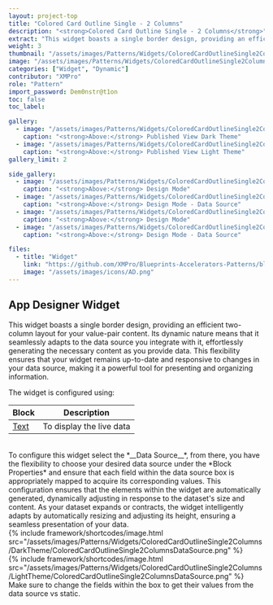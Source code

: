 ```yaml
---
layout: project-top
title: "Colored Card Outline Single - 2 Columns"
description: "<strong>Colored Card Outline Single - 2 Columns</strong>"
extract: "This widget boasts a single border design, providing an efficient two-column layout for your value-pair content."
weight: 3
thumbnail: "/assets/images/Patterns/Widgets/ColoredCardOutlineSingle2Columns/DarkTheme/ColoredCardOutlineSingle2ColumnsPublishedMode.png"
image: "/assets/images/Patterns/Widgets/ColoredCardOutlineSingle2Columns/DarkTheme/ColoredCardOutlineSingle2ColumnsPublishedMode.png"
categories: ["Widget", "Dynamic"]
contributor: "XMPro"
role: "Pattern"
import_password: Dem0nstr@t1on
toc: false
toc_label: 

gallery:
  - image: "/assets/images/Patterns/Widgets/ColoredCardOutlineSingle2Columns/DarkTheme/ColoredCardOutlineSingle2ColumnsPublishedMode.png"
    caption: "<strong>Above:</strong> Published View Dark Theme"
  - image: "/assets/images/Patterns/Widgets/ColoredCardOutlineSingle2Columns/LightTheme/ColoredCardOutlineSingle2ColumnsPublishedMode.png"
    caption: "<strong>Above:</strong> Published View Light Theme"
gallery_limit: 2

side_gallery:
  - image: "/assets/images/Patterns/Widgets/ColoredCardOutlineSingle2Columns/DarkTheme/ColoredCardOutlineSingle2ColumnsDesignMode.png"
    caption: "<strong>Above:</strong> Design Mode"
  - image: "/assets/images/Patterns/Widgets/ColoredCardOutlineSingle2Columns/DarkTheme/ColoredCardOutlineSingle2ColumnsDataSource.png"
    caption: "<strong>Above:</strong> Design Mode - Data Source"
  - image: "/assets/images/Patterns/Widgets/ColoredCardOutlineSingle2Columns/LightTheme/ColoredCardOutlineSingle2ColumnsDesignMode.png"
    caption: "<strong>Above:</strong> Design Mode"
  - image: "/assets/images/Patterns/Widgets/ColoredCardOutlineSingle2Columns/LightTheme/ColoredCardOutlineSingle2ColumnsDataSource.png"
    caption: "<strong>Above:</strong> Design Mode - Data Source"

files:
  - title: "Widget"
    link: "https://github.com/XMPro/Blueprints-Accelerators-Patterns/blob/master/Patterns/Widgets/Colored%20Card%20Display%20-%20Alternative%202%20Columns.xwid"
    image: "/assets/images/icons/AD.png"
---
```


## App Designer Widget
This widget boasts a single border design, providing an efficient two-column layout for your value-pair content. Its dynamic nature means that it seamlessly adapts to the data source you integrate with it, effortlessly generating the necessary content as you provide data. This flexibility ensures that your widget remains up-to-date and responsive to changes in your data source, making it a powerful tool for presenting and organizing information.

The widget is configured using: 

| Block                                  | Description                                                  |
| -------------------------------------- | ------------------------------------------------------------ |
| [Text](https://documentation.xmpro.com/blocks-toolbox/basic/text) | To display the live data |

<br />
To configure this widget select the *__Data Source__*, from there, you have the flexibility to choose your desired data source under the *Block Properties* and ensure that each field within the data source box is appropriately mapped to acquire its corresponding values. This configuration ensures that the elements within the widget are automatically generated, dynamically adjusting in response to the dataset's size and content. As your dataset expands or contracts, the widget intelligently adapts by automatically resizing and adjusting its height, ensuring a seamless presentation of your data.
<div class="inline_image">{% include framework/shortcodes/image.html src="/assets/images/Patterns/Widgets/ColoredCardOutlineSingle2Columns/DarkTheme/ColoredCardOutlineSingle2ColumnsDataSource.png" %}</div>
<div class="inline_image">{% include framework/shortcodes/image.html src="/assets/images/Patterns/Widgets/ColoredCardOutlineSingle2Columns/LightTheme/ColoredCardOutlineSingle2ColumnsDataSource.png" %}</div>
Make sure to change the fields within the box to get their values from the data source vs static.
